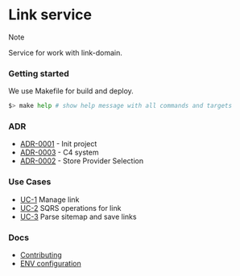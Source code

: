# Link service

> [!NOTE]
> Service for work with link-domain.

### Getting started

We use Makefile for build and deploy.

```bash
$> make help # show help message with all commands and targets
```

### ADR

- [ADR-0001](./docs/ADR/decisions/0001-init.md) - Init project
- [ADR-0003](./docs/ADR/decisions/0003-c4-system.md) - C4 system
- [ADR-0002](./docs/ADR/decisions/0002-store-provider.md) - Store Provider Selection

### Use Cases

- [UC-1](./usecases/link/README.md) Manage link
- [UC-2](./usecases/sqrs/README.md) SQRS operations for link
- [UC-3](./usecases/sitemap/README.md) Parse sitemap and save links

### Docs

- [Contributing](./docs/CONTRIBUTING.md)
- [ENV configuration](./docs/env.md)
